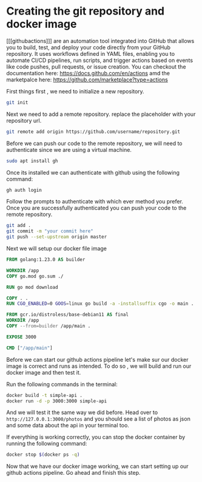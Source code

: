 # Creating the git repository and docker image

[[[githubactions]]] are an automation tool integrated into GitHub that allows you to build, test, and deploy your code directly from your GitHub repository. It uses workflows defined in YAML files, enabling you to automate CI/CD pipelines, run scripts, and trigger actions based on events like code pushes, pull requests, or issue creation.
You can checkout the documentation here: <https://docs.github.com/en/actions> amd the marketpalce here: <https://github.com/marketplace?type=actions>

First things first , we need to initialize a new repository.

```bash
git init
```

Next we need to add a remote repository. replace the placeholder with your repository url.

```bash
git remote add origin https://github.com/username/repository.git
```

Before we can push our code to the remote repository, we will need to authenticate since we are using a virtual machine.

```bash
sudo apt install gh
```

Once its installed we can authenticate with github using the following command:

```bash
gh auth login
```

Follow the prompts to authenticate with which ever method you prefer. Once you are successfully authenticated you can push your code to the remote repository.

```bash
git add .
git commit -m "your commit here"
git push --set-upstream origin master
```

Next we will setup our docker file image

```dockerfile
FROM golang:1.23.0 AS builder

WORKDIR /app
COPY go.mod go.sum ./

RUN go mod download

COPY . .
RUN CGO_ENABLED=0 GOOS=linux go build -a -installsuffix cgo -o main .

FROM gcr.io/distroless/base-debian11 AS final
WORKDIR /app
COPY --from=builder /app/main .

EXPOSE 3000

CMD ["/app/main"]
```

Before we can start our github actions pipeline let's make sur our docker image is correct and runs as intended.
To do so , we will build and run our docker image and then test it.

Run the following commands in the terminal:

```bash
docker build -t simple-api .
docker run -d -p 3000:3000 simple-api
```

And we will test it the same way we did before. Head over to `http://127.0.0.1:3000/photos` and you should see a list of photos as json and some data about the api in your terminal too.

If everything is working correctly, you can stop the docker container by running the following command:

```bash
docker stop $(docker ps -q)
```

Now that we have our docker image working, we can start setting up our github actions pipeline.
Go ahead and finish this step.
